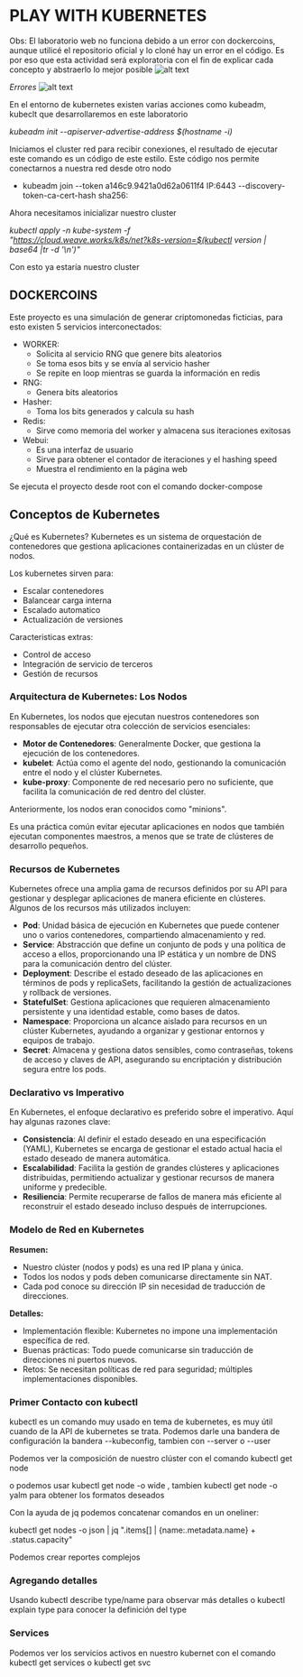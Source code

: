 # PLAY WITH KUBERNETES

Obs: El laboratorio web no funciona debido a un error con dockercoins, aunque utilicé el repositorio oficial y lo cloné hay un error en el código. Es por eso que esta actividad será exploratoria con el fin de explicar cada concepto y abstraerlo lo mejor posible
![alt text](image.png)

*Errores*
![alt text](image-1.png)

En el entorno de kubernetes existen varias acciones como kubeadm, kubeclt que desarrollaremos en este laboratorio

*kubeadm init --apiserver-advertise-address $(hostname -i)*

Iniciamos el cluster red para recibir conexiones, el resultado de ejecutar este comando es un código de este estilo. Este código nos permite conectarnos a nuestra red desde otro nodo

- kubeadm join --token a146c9.9421a0d62a0611f4 IP:6443 --discovery-token-ca-cert-hash sha256:<hashedCode>

Ahora necesitamos inicializar nuestro cluster

*kubectl apply -n kube-system -f \
    "https://cloud.weave.works/k8s/net?k8s-version=$(kubectl version | base64 |tr -d '\n')"*

Con esto ya estaría nuestro cluster 

## DOCKERCOINS
Este proyecto es una simulación de generar criptomonedas ficticias, para esto existen 5 servicios interconectados:

- WORKER: 
    - Solicita al servicio RNG que genere bits aleatorios
    - Se toma esos bits y se envía al servicio hasher
    - Se repite en loop mientras se guarda la información en redis
- RNG:
    - Genera bits aleatorios
- Hasher:
    - Toma los bits generados y calcula su hash
- Redis:
    - Sirve como memoria del worker y almacena sus iteraciones exitosas
- Webui:
    - Es una interfaz de usuario
    - Sirve para obtener el contador de iteraciones y el hashing speed
    - Muestra el rendimiento en la página web

Se ejecuta el proyecto desde root con el comando docker-compose

## Conceptos de Kubernetes
¿Qué es Kubernetes?
Kubernetes es un sistema de orquestación de contenedores que gestiona aplicaciones containerizadas en un clúster de nodos.

Los kubernetes sirven para:

- Escalar contenedores
- Balancear carga interna
- Escalado automatico
- Actualización de versiones

Caracteristicas extras:

- Control de acceso
- Integración de servicio de terceros
- Gestión de recursos

### Arquitectura de Kubernetes: Los Nodos

En Kubernetes, los nodos que ejecutan nuestros contenedores son responsables de ejecutar otra colección de servicios esenciales:

- **Motor de Contenedores**: Generalmente Docker, que gestiona la ejecución de los contenedores.
- **kubelet**: Actúa como el agente del nodo, gestionando la comunicación entre el nodo y el clúster Kubernetes.
- **kube-proxy**: Componente de red necesario pero no suficiente, que facilita la comunicación de red dentro del clúster.

Anteriormente, los nodos eran conocidos como "minions".

Es una práctica común evitar ejecutar aplicaciones en nodos que también ejecutan componentes maestros, a menos que se trate de clústeres de desarrollo pequeños.

### Recursos de Kubernetes

Kubernetes ofrece una amplia gama de recursos definidos por su API para gestionar y desplegar aplicaciones de manera eficiente en clústeres. Algunos de los recursos más utilizados incluyen:

- **Pod**: Unidad básica de ejecución en Kubernetes que puede contener uno o varios contenedores, compartiendo almacenamiento y red.
- **Service**: Abstracción que define un conjunto de pods y una política de acceso a ellos, proporcionando una IP estática y un nombre de DNS para la comunicación dentro del clúster.
- **Deployment**: Describe el estado deseado de las aplicaciones en términos de pods y replicaSets, facilitando la gestión de actualizaciones y rollback de versiones.
- **StatefulSet**: Gestiona aplicaciones que requieren almacenamiento persistente y una identidad estable, como bases de datos.
- **Namespace**: Proporciona un alcance aislado para recursos en un clúster Kubernetes, ayudando a organizar y gestionar entornos y equipos de trabajo.
- **Secret**: Almacena y gestiona datos sensibles, como contraseñas, tokens de acceso y claves de API, asegurando su encriptación y distribución segura entre los pods.

### Declarativo vs Imperativo

En Kubernetes, el enfoque declarativo es preferido sobre el imperativo. Aquí hay algunas razones clave:

- **Consistencia**: Al definir el estado deseado en una especificación (YAML), Kubernetes se encarga de gestionar el estado actual hacia el estado deseado de manera automática.
- **Escalabilidad**: Facilita la gestión de grandes clústeres y aplicaciones distribuidas, permitiendo actualizar y gestionar recursos de manera uniforme y predecible.
- **Resiliencia**: Permite recuperarse de fallos de manera más eficiente al reconstruir el estado deseado incluso después de interrupciones.

### Modelo de Red en Kubernetes

**Resumen:**
- Nuestro clúster (nodos y pods) es una red IP plana y única.
- Todos los nodos y pods deben comunicarse directamente sin NAT.
- Cada pod conoce su dirección IP sin necesidad de traducción de direcciones.

**Detalles:**
- Implementación flexible: Kubernetes no impone una implementación específica de red.
- Buenas prácticas: Todo puede comunicarse sin traducción de direcciones ni puertos nuevos.
- Retos: Se necesitan políticas de red para seguridad; múltiples implementaciones disponibles.

### Primer Contacto con kubectl

kubectl es un comando muy usado en tema de kubernetes, es muy útil cuando de la API de kubernetes se trata. Podemos darle una bandera de configuración la bandera --kubeconfig, tambien con --server o --user

Podemos ver la composición de nuestro clúster con el comando kubectl get node

o podemos usar kubectl get node -o wide , tambien kubectl get node -o yalm  para obtener los formatos deseados

Con la ayuda de jq podemos concatenar comandos en un oneliner: 

kubectl get nodes -o json |
      jq ".items[] | {name:.metadata.name} + .status.capacity"

Podemos crear reportes complejos

### Agregando detalles

Usando kubectl describe type/name  para observar más detalles o kubectl explain type para conocer la definición del type

### Services

Podemos ver los servicios activos en nuestro kubernet con el comando kubectl get services o kubectl get svc
